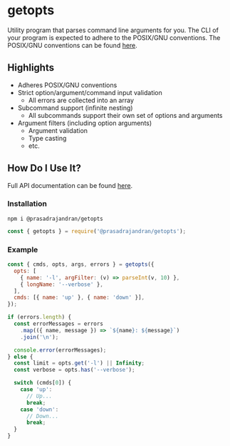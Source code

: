 # getopts

Utility program that parses command line arguments for you. The CLI of your
program is expected to adhere to the POSIX/GNU conventions. The POSIX/GNU
conventions can be found [here](https://www.gnu.org/software/libc/manual/html_node/Argument-Syntax.html).

## Highlights

- Adheres POSIX/GNU conventions
- Strict option/argument/command input validation
  - All errors are collected into an array
- Subcommand support (infinite nesting)
  - All subcommands support their own set of options and arguments
- Argument filters (including option arguments)
  - Argument validation
  - Type casting
  - etc.

## How Do I Use It?

Full API documentation can be found [here](https://github.com/prasadrajandran/node-getopts/tree/main/docs).

### Installation

```Shell
npm i @prasadrajandran/getopts
```

```JavaScript
const { getopts } = require('@prasadrajandran/getopts');
```

### Example

```JavaScript
const { cmds, opts, args, errors } = getopts({
  opts: [
    { name: '-l', argFilter: (v) => parseInt(v, 10) },
    { longName: '--verbose' },
  ],
  cmds: [{ name: 'up' }, { name: 'down' }],
});

if (errors.length) {
  const errorMessages = errors
    .map(({ name, message }) => `${name}: ${message}`)
    .join('\n');

  console.error(errorMessages);
} else {
  const limit = opts.get('-l') || Infinity;
  const verbose = opts.has('--verbose');

  switch (cmds[0]) {
    case 'up':
      // Up...
      break;
    case 'down':
      // Down...
      break;
  }
}
```
